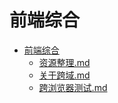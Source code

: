 # 前端综合

- [前端综合](./README)  
    - [资源整理.md](./000-%E8%B5%84%E6%BA%90%E6%95%B4%E7%90%86)  
    - [关于跨域.md](./%E5%85%B3%E4%BA%8E%E8%B7%A8%E5%9F%9F)  
    - [跨浏览器测试.md](./%E8%B7%A8%E6%B5%8F%E8%A7%88%E5%99%A8%E6%B5%8B%E8%AF%95)  